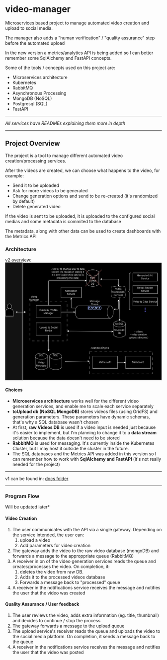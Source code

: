 # video-manager
Microservices based project to manage automated video creation and upload to social media.

The manager also adds a "human verification" / "quality assurance" step before the automated upload


In the new version a metrics/analytics API is being added so I can better remember some SqlAlchemy and FastAPI concepts.


Some of the tools / concepts used on this project are:
- Microservices architecture
- Kubernetes
- RabbitMQ
- Asynchronous Processing
- MongoDB (NoSQL)
- Postgresql (SQL)
- FastAPI
  
---
*All services have READMEs explaining them more in depth*

---

## Project Overview
The project is a tool to manage different automated video creation/processing services.
<p>After the videos are created, we can choose what happens to the video, for example:

- Send it to be uploaded
- Ask for more videos to be generated
- Change generation options and send to be re-created (it's randomized by default)
- Delete generated video

<p> If the video is sent to be uploaded, it is uploaded to the configured social medias and some metadata is commited to the database

The metadata, along with other data can be used to create dashboards with the Metrics API

### Architecture
v2 overview:
![architecture-v2](./docs/video-manager-architecture-v2.png "architecture-v2")
#### Choices
- **Microservices architecture** works well for the different video generation services, and enable me to scale each service separately
- **toUpload db (NoSQL MongoDB)** stores videos files (using GridFS) and generation parameters. These parameters have dynamic schemas, that's why a SQL database wasn't chosen
- At first, **raw Videos DB** is used if a video input is needed just because it's easier to implement, but I'm planning to change it to a **data stream** solution because the data doesn't need to be stored
- **RabbitMQ** is used for messaging. It's currently inside the Kubernetes Cluster, but I may host it outside the cluster in the future.
- The SQL databases and the Metrics API was added in this version so I can remember how to work with **SqlAlchemy and FastAPI** (it's not really needed for the project)

---

v1 can be found in: [docs folder](./docs/video-manager-architecture.png)

---
### Program Flow
Will be updated later*
#### Video Creation
1. The user communicates with the API via a single gateway. Depending on the service intended, the user can:
   1. upload a video
   2. Add parameters for video creation
2. The gateway adds the video to the raw video database (mongoDB) and forwards a message to the approppriate queue (RabbitMQ)
3. A receiver in on of the video generation services reads the queue and creates/processes the video. On completion, it:
   1.  deletes the video from raw DB.
   2.  Adds it to the processed videos database
   3.  Forwards a message back to "processed"  queue
4. A receiver in the notifications service receives the message and notifies the user that the video was created

#### Quality Assurance / User feedback
1. The user reviews the video, adds extra information (eg. title, thumbnail) and decides to continue / stop the process
2. The gateway forwards a message to the upload queue
3. The upload service's receiver reads the queue and uploads the video to the social media platform. On completion, it sends a message back to the queue
4. A receiver in the notifications service receives the message and notifies the user that the video was posted